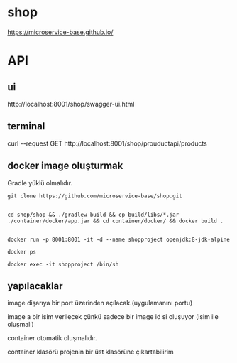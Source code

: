 # shop

https://microservice-base.github.io/

# API

## ui

http://localhost:8001/shop/swagger-ui.html

## terminal

curl --request GET http://localhost:8001/shop/prouductapi/products



## docker image oluşturmak

Gradle yüklü olmalıdır.
```
git clone https://github.com/microservice-base/shop.git


cd shop/shop && ./gradlew build && cp build/libs/*.jar ./container/docker/app.jar && cd container/docker/ && docker build .


docker run -p 8001:8001 -it -d --name shopproject openjdk:8-jdk-alpine 

docker ps

docker exec -it shopproject /bin/sh

```


## yapılacaklar
image dişarıya bir port üzerinden açılacak.(uygulamanını portu)

image a bir isim verilecek çünkü sadece bir image id si oluşuyor (isim ile oluşmalı)

container otomatik oluşmalıdır.

container klasörü projenin bir üst klasörüne çıkartabilirim
